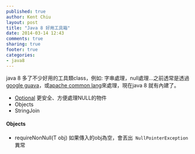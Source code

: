 ```yaml
---
published: true
author: Kent Chiu
layout: post
title: "Java 8 好用工具箱"
date: 2014-03-14 12:43
comments: true
sharing: true
footer: true
categories: 
- java8 
---
```



java 8 多了不少好用的工具類class，例如: 字串處理，null處理…之前透常是透過[google guava](https://code.google.com/p/guava-libraries/)，或[apache common lang](http://commons.apache.org/proper/commons-lang/)來處理，現在java 8 就有內建了。

- [Optional](http://download.java.net/jdk8/docs/api/java/util/Optional.html) 更安全、方便處理NULL的物件
- Objects
- StringJoin


#### Objects 
- requireNonNull(T obj) 如果傳入的obj為空，會丟出` NullPointerException`異常